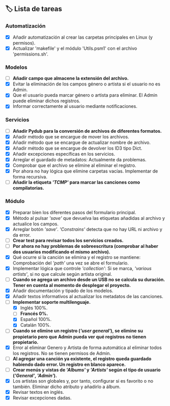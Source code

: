 ## 🏷️ Lista de tareas

### Automatización

 - [x] Añadir automatización al crear las carpetas principales en Linux (y permisos).
 - [x] Actualizar 'makefile' y el módulo 'Utils.psm1' con el archivo 'permissions.sh'.

### Modelos

 - [ ] **Añadir campo que almacene la extensión del archivo.**
 - [x] Evitar la eliminación de los campos género o artista si el usuario no es Admin.
 - [x] Que el usuario pueda marcar género o artista para eliminar. El Admin puede eliminar dichos registros.
 - [x] Informar correctamente al usuario mediante notificaciones.

### Servicios

 - [ ] **Añadir Pydub para la conversión de archivos de diferentes formatos.**
 - [x] Añadir método que se encargue de mover los archivos.
 - [x] Añadir método que se encargue de actualizar nombre de archivo.
 - [x] Añadir método que se encargue de devolver los ID3 tipo Dict.
 - [x] Añadir excepciones específicas en los servicios.
 - [x] Arreglar el guardado de metadatos: Actualmente da problemas.
 - [x] Comprobar que el archivo se elimine al eliminar el registro.
 - [x] Por ahora no hay lógica que elimine carpetas vacías. Implementar de forma recursiva.
 - [ ] **Añadir la etiqueta *'TCMP'* para marcar las canciones como compilatorias.**

### Módulo

 - [x] Preparar bien los diferentes pasos del formulario principal.
 - [x] Método al pulsar *'save'* que devuelva las etiquetas añadidas al archivo y actualice los campos.
 - [x] Arreglar botón *'save'*. *'Constrains'* detecta que no hay URL ni archivo y da error.
 - [ ] **Crear test para revisar todos los servicios creados.**
 - [ ] **Por ahora no hay problemas de sobreescritura (comprobar al haber dos usuarios modificando el mismo archivo).**
 - [x] Qué ocurre si la canción se elimina y el registro se mantiene: Comprobación del *'path'* una vez se abre el formulario.
 - [x] Implementar lógica que controle *'collection'*: Si se marca, *'various artists'*, si no que calcule según artista original.
 - [ ] **Cuando se agrega un archivo desde un USB no se calcula su duración. Tener en cuenta al momento de desplegar el proyecto.**
 - [x] Añadir documentación y tipado de los modelos.
 - [x] Añadir textos informativos al actualizar los metadatos de las canciones.
 - [ ] **Implementar soporte multilenguaje.**
   - [x] Inglés 100%.
   - [ ] **Francés 0%.**
   - [x] Español 100%.
   - [x] Catalán 100%.
 - [ ] **Cuando se elimine un registro (*'user general'*), se elimine su propietario pero que Admin pueda ver qué registros no tienen propietario.**
 - [x] Error al eliminar Genero y Artista de forma automática al eliminar todos los registros. No se tienen permisos de Admin.
 - [ ] **Al agregar una canción ya existente, el registro queda guardado habiendo dado error. Un registro en blanco aparece.**
 - [ ] **Crear menús y vistas de *'Albums'* y *'Artists'* según el tipo de usuario (*'General'*, *'Admin'*).**
 - [x] Los artistas son globales y, por tanto, configurar si es favorito o no también. Eliminar dicho atributo y añadirlo a álbum.
 - [x] Revisar textos en inglés.
 - [x] Revisar excepciones dadas.
